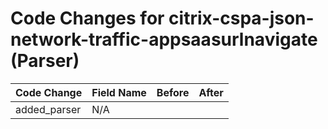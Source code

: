# Code Changes for citrix-cspa-json-network-traffic-appsaasurlnavigate (Parser)

| Code Change | Field Name | Before | After |
|-------------|------------|--------|-------|
| added_parser | N/A |  |  |